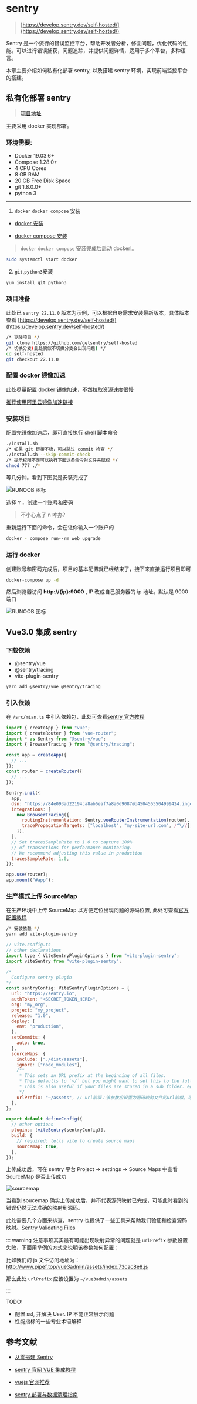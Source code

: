 # sentry

> [https://develop.sentry.dev/self-hosted/](https://develop.sentry.dev/self-hosted/)

Sentry 是一个流行的错误监控平台，帮助开发者分析，修复问题，优化代码的性能。可以进行错误捕获，问题追踪，并提供问题详情，适用于多个平台，多种语言。

本章主要介绍如何私有化部署 sentry, 以及搭建 sentry 环境，实现前端监控平台的搭建。

## 私有化部署 sentry

> [项目地址](https://github.com/getsentry/self-hosted)

主要采用 docker 实现部署。

### 环境需要:

- Docker 19.03.6+
- Compose 1.28.0+
- 4 CPU Cores
- 8 GB RAM
- 20 GB Free Disk Space
- git 1.8.0.0+
- python 3

---

1. `docker` `docker compose` 安装

- [docker 安装](/buildtools/jenkins.html#安装-docker)

- [docker compose 安装](https://www.runoob.com/docker/docker-compose.html)

> `docker` `docker compose` 安装完成后启动 docker!。

```bash
sudo systemctl start docker
```

2. `git`,`python3`安装

```bash
yum install git python3
```

### 项目准备

此处已 `sentry 22.11.0` 版本为示例，可以根据自身需求安装最新版本，具体版本查看 [https://develop.sentry.dev/self-hosted/](https://develop.sentry.dev/self-hosted/)

```bash
/* 克隆项目 */
git clone https://github.com/getsentry/self-hosted
/* 切换分支(此处貌似不切换分支会出现问题) */
cd self-hosted
git checkout 22.11.0
```

### 配置 docker 镜像加速

此处尽量配置 docker 镜像加速，不然拉取资源速度很慢

[推荐使用阿里云镜像加速链接](https://cr.console.aliyun.com/cn-hangzhou/instances/mirrors)

### 安装项目

配置完镜像加速后，即可直接执行 shell 脚本命令

```bash
./install.sh
/* 如果 git 链接不稳，可以跳过 commit 检查 */
./install.sh --skip-commit-check
/* 提示权限不足可以执行下面这条命令对文件夹赋权 */
chmod 777 ./*
```

等几分钟。看到下图就是安装完成了

![RUNOOB 图标](../assets/sentry_1.png)

选择 `Y` ，创建一个账号和密码

> 不小心点了 n 咋办?

重新运行下面的命令，会在让你输入一个账户的

```bash
docker - compose run--rm web upgrade
```

### 运行 docker

创建账号和密码完成后，项目的基本配置就已经结束了，接下来直接运行项目即可

```bash
docker-compose up -d
```

然后浏览器访问 **http://{ip}:9000** , IP 改成自己服务器的 ip 地址。默认是 9000 端口

![RUNOOB 图标](../assets/sentry_2.png)

## Vue3.0 集成 sentry

### 下载依赖

- @sentry/vue
- @sentry/tracing
- vite-plugin-sentry

```bash
yarn add @sentry/vue @sentry/tracing
```

### 引入依赖

在 `/src/mian.ts` 中引入依赖包，此处可查看[sentry 官方教程](https://docs.sentry.io/platforms/javascript/guides/vue/#vue-3)

```js
import { createApp } from "vue";
import { createRouter } from "vue-router";
import * as Sentry from "@sentry/vue";
import { BrowserTracing } from "@sentry/tracing";

const app = createApp({
  // ...
});
const router = createRouter({
  // ...
});

Sentry.init({
  app,
  dsn: "https://84e093ad22194ca8ab6eaf7a8a0d9087@o4504565504999424.ingest.sentry.io/4504565506441216",
  integrations: [
    new BrowserTracing({
      routingInstrumentation: Sentry.vueRouterInstrumentation(router),
      tracePropagationTargets: ["localhost", "my-site-url.com", /^\//],
    }),
  ],
  // Set tracesSampleRate to 1.0 to capture 100%
  // of transactions for performance monitoring.
  // We recommend adjusting this value in production
  tracesSampleRate: 1.0,
});

app.use(router);
app.mount("#app");
```

### 生产模式上传 SourceMap

在生产环境中上传 SourceMap 以方便定位出现问题的源码位置, 此处可查看[官方配置教程](https://www.npmjs.com/package/vite-plugin-sentry)

```bash
/* 安装依赖 */
yarn add vite-plugin-sentry
```

```js
// vite.config.ts
// other declarations
import type { ViteSentryPluginOptions } from "vite-plugin-sentry";
import viteSentry from "vite-plugin-sentry";

/*
  Configure sentry plugin
*/
const sentryConfig: ViteSentryPluginOptions = {
  url: "https://sentry.io",
  authToken: "<SECRET_TOKEN_HERE>",
  org: "my_org",
  project: "my_project",
  release: "1.0",
  deploy: {
    env: "production",
  },
  setCommits: {
    auto: true,
  },
  sourceMaps: {
    include: ["./dist/assets"],
    ignore: ["node_modules"],
    /**
     * This sets an URL prefix at the beginning of all files.
     * This defaults to `~/` but you might want to set this to the full URL.
     * This is also useful if your files are stored in a sub folder. eg: url-prefix `~/static/js`.
     */
    urlPrefix: "~/assets", // url前缀：该参数应设置为源码映射文件的url前缀。可参考下面注意事项
  },
};

export default defineConfig({
  // other options
  plugins: [viteSentry(sentryConfig)],
  build: {
    // required: tells vite to create source maps
    sourcemap: true,
  },
});
```

上传成功后，可在 sentry 平台 Project -> settings -> Source Maps 中查看 SourceMap 是否上传成功

![sourcemap](../assets/sentry_3.png)

当看到 soucemap 确实上传成功后，并不代表源码映射已完成，可能此时看到的错误仍然无法准确的映射到源码。

此处需要几个方面来排查，sentry 也提供了一些工具来帮助我们验证和检查源码映射。[Sentry Validating Files](https://docs.sentry.io/platforms/javascript/guides/vue/sourcemaps/validating/)

::: warning 注意事项其实最有可能出现映射异常的问题就是 `urlPrefix` 参数设置失败，下面用举例的方式来说明该参数如何配置：

比如我们的 js 文件访问地址为：http://www.pipef.top/vue3admin/assets/index.73cac8e8.js

那么此处 `urlPrefix` 应该设置为 `~/vue3admin/assets`

:::

TODO:

- 配置 ssl, 并解决 User. IP 不能正常展示问题
- 性能指标的一些专业术语解释

## 参考文献

- [从零搭建 Sentry](https://blog.csdn.net/maomaolaoshi/article/details/128203552)

- [sentry 官网 VUE 集成教程](https://docs.sentry.io/platforms/javascript/guides/vue/)

- [vuejs 官网推荐](https://cn.vuejs.org/guide/best-practices/production-deployment.html#tracking-runtime-errors)

- [sentry 部署与数据清理指南](https://github.com/yangpeng14/DevOps/blob/master/ops/sentry9.1.2%E9%83%A8%E7%BD%B2.md)
